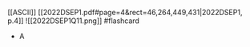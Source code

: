 [[ASCII]]
[[2022DSEP1.pdf#page=4&rect=46,264,449,431|2022DSEP1, p.4]]
![[2022DSEP1Q11.png]] #flashcard 
- A

